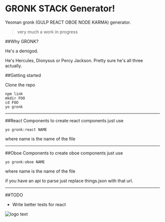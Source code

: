 GRONK STACK Generator!
===============

Yeoman gronk (GULP REACT OBOE NODE KARMA) generator.

> very much a work in progress

##Why GRONK?

He's a demigod.

He's Hercules, Dionysus or Percy Jackson. Pretty sure he's all three actually.

##Getting started

Clone the repo

```
npm link
mkdir FOO
cd FOO
yo gronk
```


---
##React Components
to create react components just use

`yo gronk:react NAME`

where name is the name of the file

---
##Oboe Components
to create oboe components just use

`yo gronk:oboe NAME`

where name is the name of the file

if you have an api to parse just replace things.json with that url.

---
##TODO

* Write better tests for react

![](http://31.media.tumblr.com/b2a004bfc1a7d2ea208417ee78d6c693/tumblr_mhok7pu2r91s1no33o1_400.gif "logo text")
